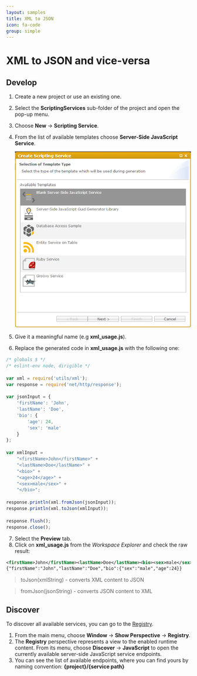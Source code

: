 ```yaml
---
layout: samples
title: XML to JSON
icon: fa-code
group: simple
---
```


XML to JSON and vice-versa
===

Develop
--
1. Create a new project or use an existing one.
2. Select the **ScriptingServices** sub-folder of the project and open the pop-up menu.
3. Choose **New** -> **Scripting Service**.
4. From the list of available templates choose **Server-Side JavaScript Service**.

	![Mail Service 2](images/mail_service/mail_service_2.png)

5. Give it a meaningful name (e.g **xml_usage.js**).
6. Replace the generated code in **xml_usage.js** with the following one:

```javascript
/* globals $ */
/* eslint-env node, dirigible */

var xml = require('utils/xml');
var response = require('net/http/response');

var jsonInput = {
	'firstName': 'John',
	'lastName': 'Doe',
	'bio': {
		'age': 24,
		'sex': 'male'
	}
};

var xmlInput = 
	"<firstName>John</firstName>" +
	"<lastName>Doe</lastName>" + 
	"<bio>" + 
	"<age>24</age>" +
	"<sex>male</sex>" +
	"</bio>";

response.println(xml.fromJson(jsonInput));
response.println(xml.toJson(xmlInput));

response.flush();
response.close();
```

7. Select the **Preview** tab.
8. Click on **xml_usage.js** from the *Workspace Explorer* and check the raw result:

```xml
<firstName>John</firstName><lastName>Doe</lastName><bio><sex>male</sex><age>24</age></bio>
{"firstName":"John","lastName":"Doe","bio":{"sex":"male","age":24}}
```

> toJson(xmlString) - converts XML content to JSON

> fromJson(jsonString) - converts JSON content to XML

Discover
--
To discover all available services, you can go to the [Registry](../help/registry.html).

1. From the main menu, choose **Window** -> **Show Perspective** -> **Registry**.
2. The **Registry** perspective represents a view to the enabled runtime content. From its menu, choose **Discover** -> **JavaScript** to open the currently available server-side JavaScript service endpoints.
3. You can see the list of available endpoints, where you can find yours by naming convention: **{project}/{service path}**
